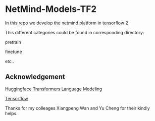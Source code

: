 # NetMind-Models-TF2
In this repo we develop the netmind platform in tensorflow 2

This different categories could be found in corresponding directory: 

pretrain 

finetune

etc..

## Acknowledgement ##
[Huggingface Transformers Language Modeling](https://github.com/huggingface/transformers/blob/master/examples/tensorflow/language-modeling/run_clm.py)

[Tensorflow](https://www.tensorflow.org/) 

Thanks for my colleages Xiangpeng Wan and Yu Cheng for their kindly helps
